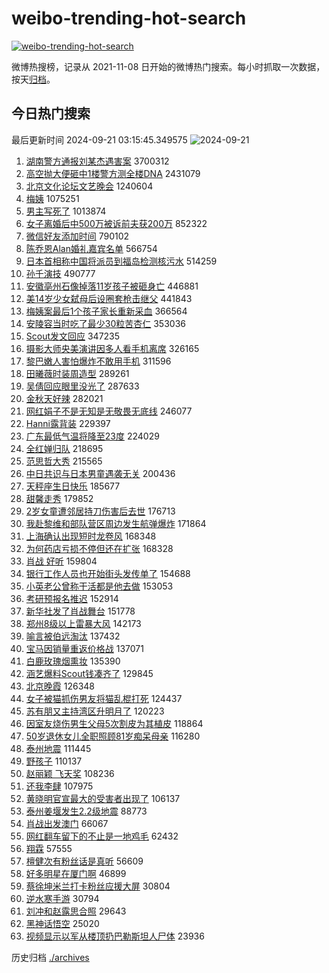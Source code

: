 # weibo-trending-hot-search

[![weibo-trending-hot-search](https://github.com/ameizi/weibo-trending-hot-search/actions/workflows/ci.yml/badge.svg)](https://github.com/ameizi/weibo-trending-hot-search/actions/workflows/ci.yml)

微博热搜榜，记录从 2021-11-08 日开始的微博热门搜索。每小时抓取一次数据，按天[归档](./archives)。

## 今日热门搜索

<!-- BEGIN --> 
最后更新时间 2024-09-21 03:15:45.349575 
![2024-09-21](https://imgs-storage.s3.us-east-005.backblazeb2.com/20240921/2024-09-21.png?versionId=4_z8fbbed132d73df8689c40f13_f104eb0b4061759f4_d20240920_m191544_c005_v0501001_t0057_u01726859744918) 
1. [湖南警方通报刘某杰遇害案](https://s.weibo.com/weibo?q=%23%E6%B9%96%E5%8D%97%E8%AD%A6%E6%96%B9%E9%80%9A%E6%8A%A5%E5%88%98%E6%9F%90%E6%9D%B0%E9%81%87%E5%AE%B3%E6%A1%88%23&t=31&band_rank=2&Refer=top) 3700312
1. [高空抛大便砸中1楼警方测全楼DNA](https://s.weibo.com/weibo?q=%23%E9%AB%98%E7%A9%BA%E6%8A%9B%E5%A4%A7%E4%BE%BF%E7%A0%B8%E4%B8%AD1%E6%A5%BC%E8%AD%A6%E6%96%B9%E6%B5%8B%E5%85%A8%E6%A5%BCDNA%23&t=31&band_rank=1&Refer=top) 2431079
1. [北京文化论坛文艺晚会](https://s.weibo.com/weibo?q=%23%E5%8C%97%E4%BA%AC%E6%96%87%E5%8C%96%E8%AE%BA%E5%9D%9B%E6%96%87%E8%89%BA%E6%99%9A%E4%BC%9A%23&t=31&band_rank=3&Refer=top) 1240604
1. [梅姨](https://s.weibo.com/weibo?q=%E6%A2%85%E5%A7%A8&t=31&band_rank=4&Refer=top) 1075251
1. [男主写死了](https://s.weibo.com/weibo?q=%E7%94%B7%E4%B8%BB%E5%86%99%E6%AD%BB%E4%BA%86&t=31&band_rank=5&Refer=top) 1013874
1. [女子离婚后中500万被诉前夫获200万](https://s.weibo.com/weibo?q=%23%E5%A5%B3%E5%AD%90%E7%A6%BB%E5%A9%9A%E5%90%8E%E4%B8%AD500%E4%B8%87%E8%A2%AB%E8%AF%89%E5%89%8D%E5%A4%AB%E8%8E%B7200%E4%B8%87%23&t=31&band_rank=6&Refer=top) 852322
1. [微信好友添加时间](https://s.weibo.com/weibo?q=%23%E5%BE%AE%E4%BF%A1%E5%A5%BD%E5%8F%8B%E6%B7%BB%E5%8A%A0%E6%97%B6%E9%97%B4%23&t=31&band_rank=7&Refer=top) 790102
1. [陈乔恩Alan婚礼嘉宾名单](https://s.weibo.com/weibo?q=%23%E9%99%88%E4%B9%94%E6%81%A9Alan%E5%A9%9A%E7%A4%BC%E5%98%89%E5%AE%BE%E5%90%8D%E5%8D%95%23&t=31&band_rank=8&Refer=top) 566754
1. [日本首相称中国将派员到福岛检测核污水](https://s.weibo.com/weibo?q=%23%E6%97%A5%E6%9C%AC%E9%A6%96%E7%9B%B8%E7%A7%B0%E4%B8%AD%E5%9B%BD%E5%B0%86%E6%B4%BE%E5%91%98%E5%88%B0%E7%A6%8F%E5%B2%9B%E6%A3%80%E6%B5%8B%E6%A0%B8%E6%B1%A1%E6%B0%B4%23&t=31&band_rank=9&Refer=top) 514259
1. [孙千演技](https://s.weibo.com/weibo?q=%E5%AD%99%E5%8D%83%E6%BC%94%E6%8A%80&t=31&band_rank=10&Refer=top) 490777
1. [安徽亳州石像掉落11岁孩子被砸身亡](https://s.weibo.com/weibo?q=%23%E5%AE%89%E5%BE%BD%E4%BA%B3%E5%B7%9E%E7%9F%B3%E5%83%8F%E6%8E%89%E8%90%BD11%E5%B2%81%E5%AD%A9%E5%AD%90%E8%A2%AB%E7%A0%B8%E8%BA%AB%E4%BA%A1%23&t=31&band_rank=11&Refer=top) 446881
1. [美14岁少女弑母后设圈套枪击继父](https://s.weibo.com/weibo?q=%23%E7%BE%8E14%E5%B2%81%E5%B0%91%E5%A5%B3%E5%BC%91%E6%AF%8D%E5%90%8E%E8%AE%BE%E5%9C%88%E5%A5%97%E6%9E%AA%E5%87%BB%E7%BB%A7%E7%88%B6%23&t=31&band_rank=12&Refer=top) 441843
1. [梅姨案最后1个孩子家长重新采血](https://s.weibo.com/weibo?q=%23%E6%A2%85%E5%A7%A8%E6%A1%88%E6%9C%80%E5%90%8E1%E4%B8%AA%E5%AD%A9%E5%AD%90%E5%AE%B6%E9%95%BF%E9%87%8D%E6%96%B0%E9%87%87%E8%A1%80%23&t=31&band_rank=13&Refer=top) 366564
1. [安陵容当时吃了最少30粒苦杏仁](https://s.weibo.com/weibo?q=%E5%AE%89%E9%99%B5%E5%AE%B9%E5%BD%93%E6%97%B6%E5%90%83%E4%BA%86%E6%9C%80%E5%B0%9130%E7%B2%92%E8%8B%A6%E6%9D%8F%E4%BB%81&t=31&band_rank=14&Refer=top) 353036
1. [Scout发文回应](https://s.weibo.com/weibo?q=%23Scout%E5%8F%91%E6%96%87%E5%9B%9E%E5%BA%94%23&t=31&band_rank=15&Refer=top) 347235
1. [摄影大师央美演讲因多人看手机离席](https://s.weibo.com/weibo?q=%23%E6%91%84%E5%BD%B1%E5%A4%A7%E5%B8%88%E5%A4%AE%E7%BE%8E%E6%BC%94%E8%AE%B2%E5%9B%A0%E5%A4%9A%E4%BA%BA%E7%9C%8B%E6%89%8B%E6%9C%BA%E7%A6%BB%E5%B8%AD%23&t=31&band_rank=20&Refer=top) 326165
1. [黎巴嫩人害怕爆炸不敢用手机](https://s.weibo.com/weibo?q=%23%E9%BB%8E%E5%B7%B4%E5%AB%A9%E4%BA%BA%E5%AE%B3%E6%80%95%E7%88%86%E7%82%B8%E4%B8%8D%E6%95%A2%E7%94%A8%E6%89%8B%E6%9C%BA%23&t=31&band_rank=16&Refer=top) 311596
1. [田曦薇时装周造型](https://s.weibo.com/weibo?q=%E7%94%B0%E6%9B%A6%E8%96%87%E6%97%B6%E8%A3%85%E5%91%A8%E9%80%A0%E5%9E%8B&t=31&band_rank=17&Refer=top) 289261
1. [吴倩回应眼里没光了](https://s.weibo.com/weibo?q=%23%E5%90%B4%E5%80%A9%E5%9B%9E%E5%BA%94%E7%9C%BC%E9%87%8C%E6%B2%A1%E5%85%89%E4%BA%86%23&t=31&band_rank=18&Refer=top) 287633
1. [金秋天好辣](https://s.weibo.com/weibo?q=%E9%87%91%E7%A7%8B%E5%A4%A9%E5%A5%BD%E8%BE%A3&t=31&band_rank=19&Refer=top) 282021
1. [网红娟子不是无知是无敬畏无底线](https://s.weibo.com/weibo?q=%23%E7%BD%91%E7%BA%A2%E5%A8%9F%E5%AD%90%E4%B8%8D%E6%98%AF%E6%97%A0%E7%9F%A5%E6%98%AF%E6%97%A0%E6%95%AC%E7%95%8F%E6%97%A0%E5%BA%95%E7%BA%BF%23&t=31&band_rank=2&Refer=top) 246077
1. [Hanni露背装](https://s.weibo.com/weibo?q=%23Hanni%E9%9C%B2%E8%83%8C%E8%A3%85%23&t=31&band_rank=21&Refer=top) 229397
1. [广东最低气温将降至23度](https://s.weibo.com/weibo?q=%23%E5%B9%BF%E4%B8%9C%E6%9C%80%E4%BD%8E%E6%B0%94%E6%B8%A9%E5%B0%86%E9%99%8D%E8%87%B323%E5%BA%A6%23&t=31&band_rank=26&Refer=top) 224029
1. [全红婵归队](https://s.weibo.com/weibo?q=%23%E5%85%A8%E7%BA%A2%E5%A9%B5%E5%BD%92%E9%98%9F%23&t=31&band_rank=22&Refer=top) 218695
1. [范思哲大秀](https://s.weibo.com/weibo?q=%E8%8C%83%E6%80%9D%E5%93%B2%E5%A4%A7%E7%A7%80&t=31&band_rank=36&Refer=top) 215565
1. [中日共识与日本男童遇袭无关](https://s.weibo.com/weibo?q=%23%E4%B8%AD%E6%97%A5%E5%85%B1%E8%AF%86%E4%B8%8E%E6%97%A5%E6%9C%AC%E7%94%B7%E7%AB%A5%E9%81%87%E8%A2%AD%E6%97%A0%E5%85%B3%23&t=31&band_rank=23&Refer=top) 200436
1. [天秤座生日快乐](https://s.weibo.com/weibo?q=%23%E5%A4%A9%E7%A7%A4%E5%BA%A7%E7%94%9F%E6%97%A5%E5%BF%AB%E4%B9%90%23&t=31&band_rank=24&Refer=top) 185677
1. [甜馨走秀](https://s.weibo.com/weibo?q=%E7%94%9C%E9%A6%A8%E8%B5%B0%E7%A7%80&t=31&band_rank=25&Refer=top) 179852
1. [2岁女童遭邻居持刀伤害后去世](https://s.weibo.com/weibo?q=%232%E5%B2%81%E5%A5%B3%E7%AB%A5%E9%81%AD%E9%82%BB%E5%B1%85%E6%8C%81%E5%88%80%E4%BC%A4%E5%AE%B3%E5%90%8E%E5%8E%BB%E4%B8%96%23&t=31&band_rank=20&Refer=top) 176713
1. [我赴黎维和部队营区周边发生航弹爆炸](https://s.weibo.com/weibo?q=%23%E6%88%91%E8%B5%B4%E9%BB%8E%E7%BB%B4%E5%92%8C%E9%83%A8%E9%98%9F%E8%90%A5%E5%8C%BA%E5%91%A8%E8%BE%B9%E5%8F%91%E7%94%9F%E8%88%AA%E5%BC%B9%E7%88%86%E7%82%B8%23&t=31&band_rank=27&Refer=top) 171864
1. [上海确认出现短时龙卷风](https://s.weibo.com/weibo?q=%23%E4%B8%8A%E6%B5%B7%E7%A1%AE%E8%AE%A4%E5%87%BA%E7%8E%B0%E7%9F%AD%E6%97%B6%E9%BE%99%E5%8D%B7%E9%A3%8E%23&t=31&band_rank=28&Refer=top) 168348
1. [为何药店亏损不停但还在扩张](https://s.weibo.com/weibo?q=%23%E4%B8%BA%E4%BD%95%E8%8D%AF%E5%BA%97%E4%BA%8F%E6%8D%9F%E4%B8%8D%E5%81%9C%E4%BD%86%E8%BF%98%E5%9C%A8%E6%89%A9%E5%BC%A0%23&t=31&band_rank=29&Refer=top) 168328
1. [肖战 好听](https://s.weibo.com/weibo?q=%E8%82%96%E6%88%98%20%E5%A5%BD%E5%90%AC&t=31&band_rank=30&Refer=top) 159804
1. [银行工作人员也开始街头发传单了](https://s.weibo.com/weibo?q=%23%E9%93%B6%E8%A1%8C%E5%B7%A5%E4%BD%9C%E4%BA%BA%E5%91%98%E4%B9%9F%E5%BC%80%E5%A7%8B%E8%A1%97%E5%A4%B4%E5%8F%91%E4%BC%A0%E5%8D%95%E4%BA%86%23&t=31&band_rank=31&Refer=top) 154688
1. [小英老公曾称干活都是他去做](https://s.weibo.com/weibo?q=%23%E5%B0%8F%E8%8B%B1%E8%80%81%E5%85%AC%E6%9B%BE%E7%A7%B0%E5%B9%B2%E6%B4%BB%E9%83%BD%E6%98%AF%E4%BB%96%E5%8E%BB%E5%81%9A%23&t=31&band_rank=32&Refer=top) 153053
1. [考研预报名推迟](https://s.weibo.com/weibo?q=%E8%80%83%E7%A0%94%E9%A2%84%E6%8A%A5%E5%90%8D%E6%8E%A8%E8%BF%9F&t=31&band_rank=33&Refer=top) 152914
1. [新华社发了肖战舞台](https://s.weibo.com/weibo?q=%23%E6%96%B0%E5%8D%8E%E7%A4%BE%E5%8F%91%E4%BA%86%E8%82%96%E6%88%98%E8%88%9E%E5%8F%B0%23&t=31&band_rank=34&Refer=top) 151778
1. [郑州8级以上雷暴大风](https://s.weibo.com/weibo?q=%23%E9%83%91%E5%B7%9E8%E7%BA%A7%E4%BB%A5%E4%B8%8A%E9%9B%B7%E6%9A%B4%E5%A4%A7%E9%A3%8E%23&t=31&band_rank=35&Refer=top) 142173
1. [喻言被伯远淘汰](https://s.weibo.com/weibo?q=%23%E5%96%BB%E8%A8%80%E8%A2%AB%E4%BC%AF%E8%BF%9C%E6%B7%98%E6%B1%B0%23&t=31&band_rank=37&Refer=top) 137432
1. [宝马因销量重返价格战](https://s.weibo.com/weibo?q=%23%E5%AE%9D%E9%A9%AC%E5%9B%A0%E9%94%80%E9%87%8F%E9%87%8D%E8%BF%94%E4%BB%B7%E6%A0%BC%E6%88%98%23&t=31&band_rank=38&Refer=top) 137071
1. [白鹿玫瑰烟熏妆](https://s.weibo.com/weibo?q=%23%E7%99%BD%E9%B9%BF%E7%8E%AB%E7%91%B0%E7%83%9F%E7%86%8F%E5%A6%86%23&t=31&band_rank=39&Refer=top) 135390
1. [涵艺爆料Scout钱凑齐了](https://s.weibo.com/weibo?q=%23%E6%B6%B5%E8%89%BA%E7%88%86%E6%96%99Scout%E9%92%B1%E5%87%91%E9%BD%90%E4%BA%86%23&t=31&band_rank=40&Refer=top) 129845
1. [北京晚霞](https://s.weibo.com/weibo?q=%E5%8C%97%E4%BA%AC%E6%99%9A%E9%9C%9E&t=31&band_rank=41&Refer=top) 126348
1. [女子被猫抓伤男友将猫乱棍打死](https://s.weibo.com/weibo?q=%23%E5%A5%B3%E5%AD%90%E8%A2%AB%E7%8C%AB%E6%8A%93%E4%BC%A4%E7%94%B7%E5%8F%8B%E5%B0%86%E7%8C%AB%E4%B9%B1%E6%A3%8D%E6%89%93%E6%AD%BB%23&t=31&band_rank=50&Refer=top) 124437
1. [苏有朋又主持湾区升明月了](https://s.weibo.com/weibo?q=%23%E8%8B%8F%E6%9C%89%E6%9C%8B%E5%8F%88%E4%B8%BB%E6%8C%81%E6%B9%BE%E5%8C%BA%E5%8D%87%E6%98%8E%E6%9C%88%E4%BA%86%23&t=31&band_rank=42&Refer=top) 120223
1. [因室友烧伤男生父母5次割皮为其植皮](https://s.weibo.com/weibo?q=%23%E5%9B%A0%E5%AE%A4%E5%8F%8B%E7%83%A7%E4%BC%A4%E7%94%B7%E7%94%9F%E7%88%B6%E6%AF%8D5%E6%AC%A1%E5%89%B2%E7%9A%AE%E4%B8%BA%E5%85%B6%E6%A4%8D%E7%9A%AE%23&t=31&band_rank=43&Refer=top) 118864
1. [50岁退休女儿全职照顾81岁痴呆母亲](https://s.weibo.com/weibo?q=%2350%E5%B2%81%E9%80%80%E4%BC%91%E5%A5%B3%E5%84%BF%E5%85%A8%E8%81%8C%E7%85%A7%E9%A1%BE81%E5%B2%81%E7%97%B4%E5%91%86%E6%AF%8D%E4%BA%B2%23&t=31&band_rank=44&Refer=top) 116280
1. [泰州地震](https://s.weibo.com/weibo?q=%E6%B3%B0%E5%B7%9E%E5%9C%B0%E9%9C%87&t=31&band_rank=45&Refer=top) 111445
1. [野孩子](https://s.weibo.com/weibo?q=%E9%87%8E%E5%AD%A9%E5%AD%90&t=31&band_rank=46&Refer=top) 110137
1. [赵丽颖 飞天奖](https://s.weibo.com/weibo?q=%E8%B5%B5%E4%B8%BD%E9%A2%96%20%E9%A3%9E%E5%A4%A9%E5%A5%96&t=31&band_rank=47&Refer=top) 108236
1. [还我李肆](https://s.weibo.com/weibo?q=%23%E8%BF%98%E6%88%91%E6%9D%8E%E8%82%86%23&t=31&band_rank=48&Refer=top) 107975
1. [黄晓明官宣最大的受害者出现了](https://s.weibo.com/weibo?q=%E9%BB%84%E6%99%93%E6%98%8E%E5%AE%98%E5%AE%A3%E6%9C%80%E5%A4%A7%E7%9A%84%E5%8F%97%E5%AE%B3%E8%80%85%E5%87%BA%E7%8E%B0%E4%BA%86&t=31&band_rank=49&Refer=top) 106137
1. [泰州姜堰发生2.2级地震](https://s.weibo.com/weibo?q=%23%E6%B3%B0%E5%B7%9E%E5%A7%9C%E5%A0%B0%E5%8F%91%E7%94%9F2.2%E7%BA%A7%E5%9C%B0%E9%9C%87%23&t=31&band_rank=46&Refer=top) 88773
1. [肖战出发澳门](https://s.weibo.com/weibo?q=%23%E8%82%96%E6%88%98%E5%87%BA%E5%8F%91%E6%BE%B3%E9%97%A8%23&t=31&band_rank=42&Refer=top) 66067
1. [网红翻车留下的不止是一地鸡毛](https://s.weibo.com/weibo?q=%23%E7%BD%91%E7%BA%A2%E7%BF%BB%E8%BD%A6%E7%95%99%E4%B8%8B%E7%9A%84%E4%B8%8D%E6%AD%A2%E6%98%AF%E4%B8%80%E5%9C%B0%E9%B8%A1%E6%AF%9B%23&t=31&band_rank=46&Refer=top) 62432
1. [翔霖](https://s.weibo.com/weibo?q=%E7%BF%94%E9%9C%96&t=31&band_rank=49&Refer=top) 57555
1. [檀健次有粉丝话是真听](https://s.weibo.com/weibo?q=%E6%AA%80%E5%81%A5%E6%AC%A1%E6%9C%89%E7%B2%89%E4%B8%9D%E8%AF%9D%E6%98%AF%E7%9C%9F%E5%90%AC&t=31&band_rank=50&Refer=top) 56609
1. [好多明星在厦门啊](https://s.weibo.com/weibo?q=%23%E5%A5%BD%E5%A4%9A%E6%98%8E%E6%98%9F%E5%9C%A8%E5%8E%A6%E9%97%A8%E5%95%8A%23&t=31&band_rank=27&Refer=top) 46899
1. [蔡徐坤米兰打卡粉丝应援大屏](https://s.weibo.com/weibo?q=%23%E8%94%A1%E5%BE%90%E5%9D%A4%E7%B1%B3%E5%85%B0%E6%89%93%E5%8D%A1%E7%B2%89%E4%B8%9D%E5%BA%94%E6%8F%B4%E5%A4%A7%E5%B1%8F%23&t=31&band_rank=49&Refer=top) 30804
1. [逆水寒手游](https://s.weibo.com/weibo?q=%23%E9%80%86%E6%B0%B4%E5%AF%92%E6%89%8B%E6%B8%B8%23&t=31&band_rank=50&Refer=top) 30794
1. [刘冲和赵露思合照](https://s.weibo.com/weibo?q=%23%E5%88%98%E5%86%B2%E5%92%8C%E8%B5%B5%E9%9C%B2%E6%80%9D%E5%90%88%E7%85%A7%23&t=31&band_rank=31&Refer=top) 29643
1. [黑神话悟空](https://s.weibo.com/weibo?q=%E9%BB%91%E7%A5%9E%E8%AF%9D%E6%82%9F%E7%A9%BA&t=31&band_rank=41&Refer=top) 25020
1. [视频显示以军从楼顶扔巴勒斯坦人尸体](https://s.weibo.com/weibo?q=%23%E8%A7%86%E9%A2%91%E6%98%BE%E7%A4%BA%E4%BB%A5%E5%86%9B%E4%BB%8E%E6%A5%BC%E9%A1%B6%E6%89%94%E5%B7%B4%E5%8B%92%E6%96%AF%E5%9D%A6%E4%BA%BA%E5%B0%B8%E4%BD%93%23&t=31&band_rank=50&Refer=top) 23936
<!-- END -->

历史归档 [./archives](./archives)

